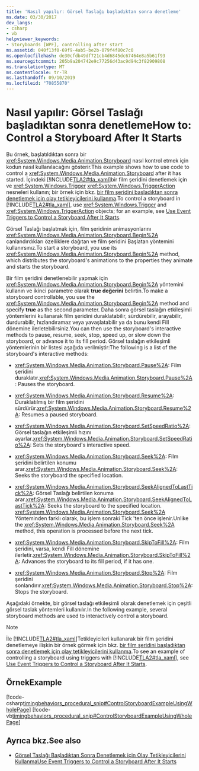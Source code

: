 ```yaml
---
title: 'Nasıl yapılır: Görsel Taslağı başladıktan sonra denetleme'
ms.date: 03/30/2017
dev_langs:
- csharp
- vb
helpviewer_keywords:
- Storyboards [WPF], controlling after start
ms.assetid: 040f13f0-69f9-4ab5-be2b-079f4f80c7c0
ms.openlocfilehash: de30cfdb49df721cb4d6845dc67464e8a5b61f93
ms.sourcegitcommit: 205b9a204742e9c77256d43ac9d94c3f82909808
ms.translationtype: MT
ms.contentlocale: tr-TR
ms.lasthandoff: 09/10/2019
ms.locfileid: "70855870"
---
```

# <a name="how-to-control-a-storyboard-after-it-starts"></a><span data-ttu-id="4a7f3-102">Nasıl yapılır: Görsel Taslağı başladıktan sonra denetleme</span><span class="sxs-lookup"><span data-stu-id="4a7f3-102">How to: Control a Storyboard After It Starts</span></span>

<span data-ttu-id="4a7f3-103">Bu örnek, başlatıldıktan sonra bir <xref:System.Windows.Media.Animation.Storyboard> nasıl kontrol etmek için kodun nasıl kullanılacağını gösterir.</span><span class="sxs-lookup"><span data-stu-id="4a7f3-103">This example shows how to use code to control a <xref:System.Windows.Media.Animation.Storyboard> after it has started.</span></span> <span data-ttu-id="4a7f3-104">İçindeki [!INCLUDE[TLA2#tla_xaml](../../../../includes/tla2sharptla-xaml-md.md)]bir film şeridini denetlemek için ve <xref:System.Windows.Trigger> <xref:System.Windows.TriggerAction> nesneleri kullanın; bir örnek için bkz. [bir film şeridini başladıktan sonra denetlemek için olay tetikleyicilerini kullanma](how-to-use-event-triggers-to-control-a-storyboard-after-it-starts.md).</span><span class="sxs-lookup"><span data-stu-id="4a7f3-104">To control a storyboard in [!INCLUDE[TLA2#tla_xaml](../../../../includes/tla2sharptla-xaml-md.md)], use <xref:System.Windows.Trigger> and <xref:System.Windows.TriggerAction> objects; for an example, see [Use Event Triggers to Control a Storyboard After It Starts](how-to-use-event-triggers-to-control-a-storyboard-after-it-starts.md).</span></span>

<span data-ttu-id="4a7f3-105">Görsel Taslağı başlatmak için, film şeridinin animasyonlarını <xref:System.Windows.Media.Animation.Storyboard.Begin%2A> canlandırdıkları özelliklere dağıtan ve film şeridini Başlatan yöntemini kullanırsınız.</span><span class="sxs-lookup"><span data-stu-id="4a7f3-105">To start a storyboard, you use its <xref:System.Windows.Media.Animation.Storyboard.Begin%2A> method, which distributes the storyboard's animations to the properties they animate and starts the storyboard.</span></span>

<span data-ttu-id="4a7f3-106">Bir film şeridini denetlenebilir yapmak için <xref:System.Windows.Media.Animation.Storyboard.Begin%2A> yöntemini kullanın ve ikinci parametre olarak **true değerini** belirtin.</span><span class="sxs-lookup"><span data-stu-id="4a7f3-106">To make a storyboard controllable, you use the <xref:System.Windows.Media.Animation.Storyboard.Begin%2A> method and specify **true** as the second parameter.</span></span> <span data-ttu-id="4a7f3-107">Daha sonra görsel taslağın etkileşimli yöntemlerini kullanarak film şeridini duraklatabilir, sürdürebilir, arayabilir, durdurabilir, hızlandıramaz veya yavaşlatabilir ya da bunu kendi Fill dönemine ilerletebilirsiniz.</span><span class="sxs-lookup"><span data-stu-id="4a7f3-107">You can then use the storyboard's interactive methods to pause, resume, seek, stop, speed up, or slow down the storyboard, or advance it to its fill period.</span></span> <span data-ttu-id="4a7f3-108">Görsel taslağın etkileşimli yöntemlerinin bir listesi aşağıda verilmiştir:</span><span class="sxs-lookup"><span data-stu-id="4a7f3-108">The following is a list of the storyboard's interactive methods:</span></span>

- <span data-ttu-id="4a7f3-109"><xref:System.Windows.Media.Animation.Storyboard.Pause%2A>: Film şeridini duraklatır.</span><span class="sxs-lookup"><span data-stu-id="4a7f3-109"><xref:System.Windows.Media.Animation.Storyboard.Pause%2A>: Pauses the storyboard.</span></span>

- <span data-ttu-id="4a7f3-110"><xref:System.Windows.Media.Animation.Storyboard.Resume%2A>: Duraklatılmış bir film şeridini sürdürür.</span><span class="sxs-lookup"><span data-stu-id="4a7f3-110"><xref:System.Windows.Media.Animation.Storyboard.Resume%2A>: Resumes a paused storyboard.</span></span>

- <span data-ttu-id="4a7f3-111"><xref:System.Windows.Media.Animation.Storyboard.SetSpeedRatio%2A>: Görsel taslağın etkileşimli hızını ayarlar.</span><span class="sxs-lookup"><span data-stu-id="4a7f3-111"><xref:System.Windows.Media.Animation.Storyboard.SetSpeedRatio%2A>: Sets the storyboard's interactive speed.</span></span>

- <span data-ttu-id="4a7f3-112"><xref:System.Windows.Media.Animation.Storyboard.Seek%2A>: Film şeridini belirtilen konumu arar.</span><span class="sxs-lookup"><span data-stu-id="4a7f3-112"><xref:System.Windows.Media.Animation.Storyboard.Seek%2A>: Seeks the storyboard the specified location.</span></span>

- <span data-ttu-id="4a7f3-113"><xref:System.Windows.Media.Animation.Storyboard.SeekAlignedToLastTick%2A>: Görsel Taslağı belirtilen konuma arar.</span><span class="sxs-lookup"><span data-stu-id="4a7f3-113"><xref:System.Windows.Media.Animation.Storyboard.SeekAlignedToLastTick%2A>: Seeks the storyboard to the specified location.</span></span> <span data-ttu-id="4a7f3-114"><xref:System.Windows.Media.Animation.Storyboard.Seek%2A> Yönteminden farklı olarak, bu işlem sonraki Tick 'ten önce işlenir.</span><span class="sxs-lookup"><span data-stu-id="4a7f3-114">Unlike the <xref:System.Windows.Media.Animation.Storyboard.Seek%2A> method, this operation is processed before the next tick.</span></span>

- <span data-ttu-id="4a7f3-115"><xref:System.Windows.Media.Animation.Storyboard.SkipToFill%2A>: Film şeridini, varsa, kendi Fill dönemine ilerletir.</span><span class="sxs-lookup"><span data-stu-id="4a7f3-115"><xref:System.Windows.Media.Animation.Storyboard.SkipToFill%2A>: Advances the storyboard to its fill period, if it has one.</span></span>

- <span data-ttu-id="4a7f3-116"><xref:System.Windows.Media.Animation.Storyboard.Stop%2A>: Film şeridini sonlandırır.</span><span class="sxs-lookup"><span data-stu-id="4a7f3-116"><xref:System.Windows.Media.Animation.Storyboard.Stop%2A>: Stops the storyboard.</span></span>

<span data-ttu-id="4a7f3-117">Aşağıdaki örnekte, bir görsel taslağı etkileşimli olarak denetlemek için çeşitli görsel taslak yöntemleri kullanılır.</span><span class="sxs-lookup"><span data-stu-id="4a7f3-117">In the following example, several storyboard methods are used to interactively control a storyboard.</span></span>

> [!NOTE]
> <span data-ttu-id="4a7f3-118">İle [!INCLUDE[TLA2#tla_xaml](../../../../includes/tla2sharptla-xaml-md.md)]Tetikleyicileri kullanarak bir film şeridini denetlemeye ilişkin bir örnek görmek için bkz. [bir film şeridini başladıktan sonra denetlemek için olay tetikleyicilerini kullanma](how-to-use-event-triggers-to-control-a-storyboard-after-it-starts.md).</span><span class="sxs-lookup"><span data-stu-id="4a7f3-118">To see an example of controlling a storyboard using triggers with [!INCLUDE[TLA2#tla_xaml](../../../../includes/tla2sharptla-xaml-md.md)], see [Use Event Triggers to Control a Storyboard After It Starts](how-to-use-event-triggers-to-control-a-storyboard-after-it-starts.md).</span></span>

## <a name="example"></a><span data-ttu-id="4a7f3-119">Örnek</span><span class="sxs-lookup"><span data-stu-id="4a7f3-119">Example</span></span>

[!code-csharp[timingbehaviors_procedural_snip#ControlStoryboardExampleUsingWholePage](~/samples/snippets/csharp/VS_Snippets_Wpf/timingbehaviors_procedural_snip/CSharp/ControlStoryboardExample.cs#controlstoryboardexampleusingwholepage)]
[!code-vb[timingbehaviors_procedural_snip#ControlStoryboardExampleUsingWholePage](~/samples/snippets/visualbasic/VS_Snippets_Wpf/timingbehaviors_procedural_snip/visualbasic/controlstoryboardexample.vb#controlstoryboardexampleusingwholepage)]

## <a name="see-also"></a><span data-ttu-id="4a7f3-120">Ayrıca bkz.</span><span class="sxs-lookup"><span data-stu-id="4a7f3-120">See also</span></span>

- [<span data-ttu-id="4a7f3-121">Görsel Taslağı Başladıktan Sonra Denetlemek için Olay Tetikleyicilerini Kullanma</span><span class="sxs-lookup"><span data-stu-id="4a7f3-121">Use Event Triggers to Control a Storyboard After It Starts</span></span>](how-to-use-event-triggers-to-control-a-storyboard-after-it-starts.md)
